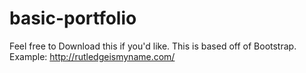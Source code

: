 # basic-portfolio
Feel free to Download this if you'd like. This is based off of Bootstrap. Example: http://rutledgeismyname.com/ 
